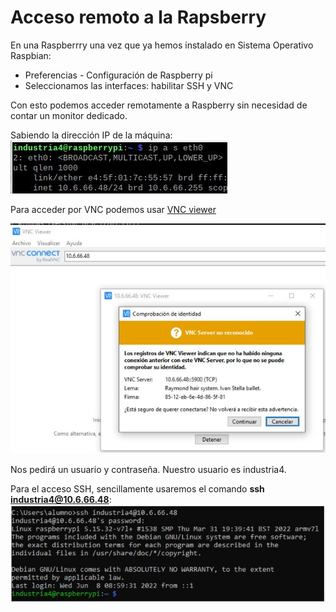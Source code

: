 # Acceso remoto a la Rapsberry
En una Raspberrry una vez que ya hemos instalado en Sistema Operativo Raspbian:
* Preferencias - Configuración de Raspberry pi
* Seleccionamos las interfaces: habilitar SSH y VNC

Con esto podemos acceder remotamente a Raspberry sin necesidad de contar un monitor dedicado.

Sabiendo la dirección IP de la máquina:
![ip](https://github.com/Industria4-0-infenlaces/Raspberry/blob/main/ip%20a%20raspberry.JPG)

Para acceder por VNC podemos usar [VNC viewer](https://www.realvnc.com/es/connect/download/viewer/)

![VNC viewer Windows](https://github.com/Industria4-0-infenlaces/Raspberry/blob/main/acceso%20vnc.JPG)

Nos pedirá un usuario y contraseña. Nuestro usuario es industria4.

Para el acceso SSH, sencillamente usaremos el comando **ssh industria4@10.6.66.48**:
![ssh](https://github.com/Industria4-0-infenlaces/Raspberry/blob/main/ssh_acceso.JPG)
